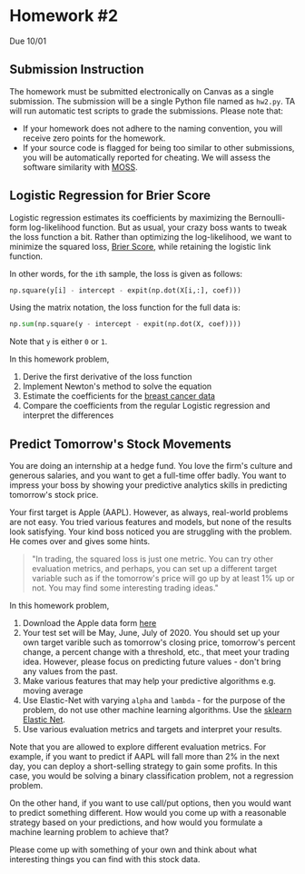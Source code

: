 # Homework \#2

Due 10/01

## Submission Instruction

The homework must be submitted electronically on Canvas as a single submission.
The submission will be a single Python file named as `hw2.py`.
TA will run automatic test scripts to grade the submissions. Please note that:
- If your homework does not adhere to the naming convention, you will receive zero points for the homework.
- If your source code is flagged for being too similar to other submissions, you will be automatically reported for cheating. We will assess the software similarity with [MOSS](https://theory.stanford.edu/~aiken/moss/).

## Logistic Regression for Brier Score

Logistic regression estimates its coefficients by maximizing the Bernoulli-form log-likelihood function. 
But as usual, your crazy boss wants to tweak the loss function a bit.
Rather than optimizing the log-likelihood, we want to minimize the squared loss, [Brier Score](https://en.wikipedia.org/wiki/Brier_score), while retaining the logistic link function.

In other words, for the `i`th sample, the loss is given as follows:

```python
np.square(y[i] - intercept - expit(np.dot(X[i,:], coef)))
```

Using the matrix notation, the loss function for the full data is:

```python
np.sum(np.square(y - intercept - expit(np.dot(X, coef))))
```

Note that `y` is either `0` or `1`.

In this homework problem,

1. Derive the first derivative of the loss function
2. Implement Newton's method to solve the equation
3. Estimate the coefficients for the [breast cancer data](https://scikit-learn.org/stable/datasets/index.html#breast-cancer-dataset)
4. Compare the coefficients from the regular Logistic regression and interpret the differences


## Predict Tomorrow's Stock Movements

You are doing an internship at a hedge fund. 
You love the firm's culture and generous salaries, and you want to get a full-time offer badly.
You want to impress your boss by showing your predictive analytics skills in predicting tomorrow's stock price.

Your first target is Apple (AAPL). 
However, as always, real-world problems are not easy.
You tried various features and models, but none of the results look satisfying.
Your kind boss noticed you are struggling with the problem.
He comes over and gives some hints.
> "In trading, the squared loss is just one metric. You can try other evaluation metrics, and perhaps, you can set up a different target variable such as if the tomorrow's price will go up by at least 1% up or not. You may find some interesting trading ideas."

In this homework problem,
1. Download the Apple data form [here](AAPL.csv)
2. Your test set will be May, June, July of 2020. You should set up your own target varible such as tomorrow's closing price, tomorrow's percent change, a percent change with a threshold, etc., that meet your trading idea. However, please focus on predicting future values - don't bring any values from the past.
3. Make various features that may help your predictive algorithms e.g. moving average
4. Use Elastic-Net with varying `alpha` and `lambda` - for the purpose of the problem, do not use other machine learning algorithms. Use the [sklearn Elastic Net](https://scikit-learn.org/stable/modules/generated/sklearn.linear_model.ElasticNet.html).
5. Use various evaluation metrics and targets and interpret your results.

Note that you are allowed to explore different evaluation metrics. For example, if you want to predict if AAPL will fall more than 2% in the next day, you can deploy a short-selling strategy to gain some profits. In this case, you would be solving a binary classification problem, not a regression problem. 

On the other hand, if you want to use call/put options, then you would want to predict something different. How would you come up with a reasonable strategy based on your predictions, and how would you formulate a machine learning problem to achieve that? 

Please come up with something of your own and think about what interesting things you can find with this stock data. 







